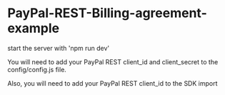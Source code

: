 # PayPal-REST-Billing-agreement-example

start the server with 'npm run dev'

You will need to add your PayPal REST client_id and client_secret to the config/config.js file.

Also, you will need to add your PayPal REST client_id to the SDK import <script> on the html files.

